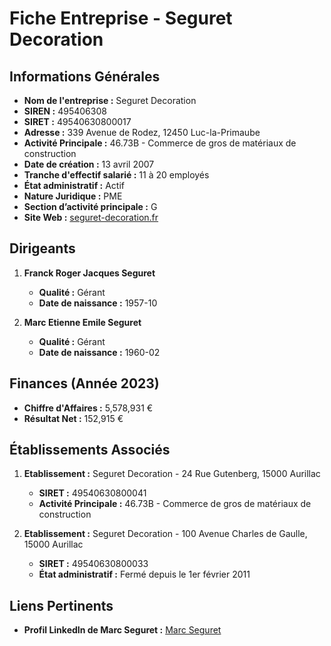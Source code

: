 # Fiche Entreprise - Seguret Decoration

## Informations Générales
- **Nom de l'entreprise :** Seguret Decoration
- **SIREN :** 495406308
- **SIRET :** 49540630800017
- **Adresse :** 339 Avenue de Rodez, 12450 Luc-la-Primaube
- **Activité Principale :** 46.73B - Commerce de gros de matériaux de construction
- **Date de création :** 13 avril 2007
- **Tranche d'effectif salarié :** 11 à 20 employés
- **État administratif :** Actif
- **Nature Juridique :** PME
- **Section d’activité principale :** G
- **Site Web :** [seguret-decoration.fr](http://seguret-decoration.fr)

## Dirigeants
1. **Franck Roger Jacques Seguret**
   - **Qualité :** Gérant
   - **Date de naissance :** 1957-10

2. **Marc Etienne Emile Seguret**
   - **Qualité :** Gérant
   - **Date de naissance :** 1960-02

## Finances (Année 2023)
- **Chiffre d'Affaires :** 5,578,931 €
- **Résultat Net :** 152,915 €

## Établissements Associés
1. **Etablissement :** Seguret Decoration - 24 Rue Gutenberg, 15000 Aurillac
   - **SIRET :** 49540630800041
   - **Activité Principale :** 46.73B - Commerce de gros de matériaux de construction

2. **Etablissement :** Seguret Decoration - 100 Avenue Charles de Gaulle, 15000 Aurillac
   - **SIRET :** 49540630800033
   - **État administratif :** Fermé depuis le 1er février 2011

## Liens Pertinents
- **Profil LinkedIn de Marc Seguret :** [Marc Seguret](https://www.linkedin.com/in/marc-seguret-675334b6)